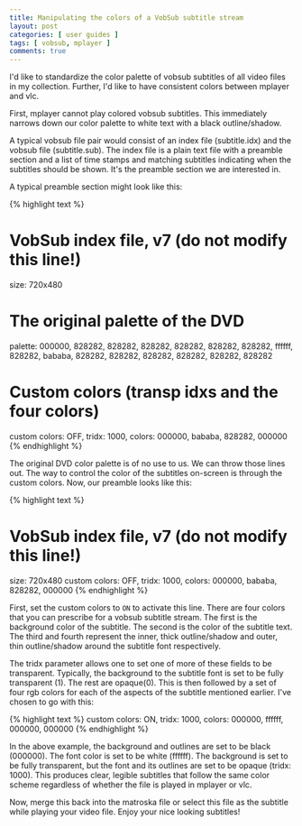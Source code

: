 ```yaml
---
title: Manipulating the colors of a VobSub subtitle stream
layout: post
categories: [ user guides ]
tags: [ vobsub, mplayer ]
comments: true
---
```


I'd like to standardize the color palette of vobsub subtitles of all video files in my collection.
Further, I'd like to have consistent colors between mplayer and vlc.

First, mplayer cannot play colored vobsub subtitles.
This immediately narrows down our color palette to white text with a black outline/shadow.

A typical vobsub file pair would consist of an index file (subtitle.idx) and the vobsub file (subtitle.sub).
The index file is a plain text file with a preamble section and a list of time stamps and matching subtitles indicating when the subtitles should be shown.
It's the preamble section we are interested in.

A typical preamble section might look like this:

{% highlight text %}
# VobSub index file, v7 (do not modify this line!)
size: 720x480
# The original palette of the DVD
palette: 000000, 828282, 828282, 828282, 828282, 828282, 828282, ffffff, 828282, bababa, 828282, 828282, 828282, 828282, 828282, 828282
# Custom colors (transp idxs and the four colors)
custom colors: OFF, tridx: 1000, colors: 000000, bababa, 828282, 000000
{% endhighlight %}

The original DVD color palette is of no use to us.
We can throw those lines out.
The way to control the color of the subtitles on-screen is through the custom colors.
Now, our preamble looks like this:

{% highlight text %}
# VobSub index file, v7 (do not modify this line!)
size: 720x480
custom colors: OFF, tridx: 1000, colors: 000000, bababa, 828282, 000000
{% endhighlight %}

First, set the custom colors to `ON` to activate this line.
There are four colors that you can prescribe for a vobsub subtitle stream.
The first is the background color of the subtitle.
The second is the color of the subtitle text.
The third and fourth represent the inner, thick outline/shadow and outer, thin outline/shadow around the subtitle font respectively.

The tridx parameter allows one to set one of more of these fields to be transparent.
Typically, the background to the subtitle font is set to be fully transparent (1).
The rest are opaque(0).
This is then followed by a set of four rgb colors for each of the aspects of the subtitle mentioned earlier.
I've chosen to go with this:

{% highlight text %}
custom colors: ON, tridx: 1000, colors: 000000, ffffff, 000000, 000000
{% endhighlight %}

In the above example, the background and outlines are set to be black (000000).
The font color is set to be white (ffffff).
The background is set to be fully transparent, but the font and its outlines are set to be opaque (tridx: 1000).
This produces clear, legible subtitles that follow the same color scheme regardless of whether the file is played in mplayer or vlc.

Now, merge this back into the matroska file or select this file as the subtitle while playing your video file.
Enjoy your nice looking subtitles!

